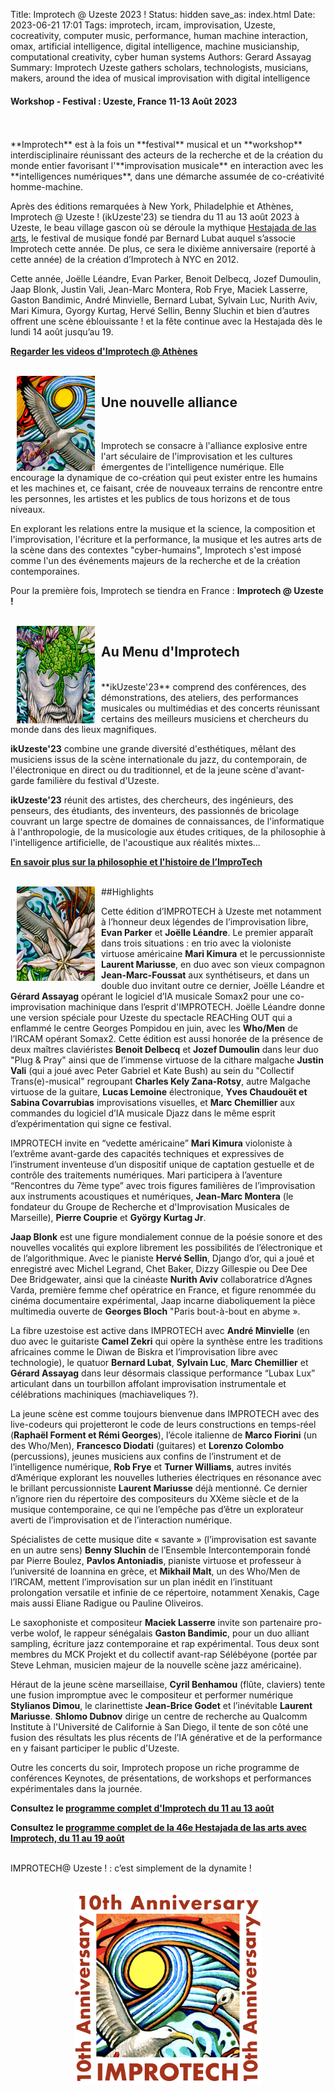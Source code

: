 Title: Improtech @ Uzeste 2023 !
Status: hidden
save_as: index.html
Date: 2023-06-21 17:01
Tags: improtech, ircam, improvisation, Uzeste, cocreativity, computer music, performance, human machine interaction, omax, artificial intelligence, digital intelligence, machine musicianship, computational creativity, cyber human systems
Authors: Gerard Assayag
Summary: Improtech Uzeste gathers scholars, technologists, musicians, makers, around the idea of musical improvisation with digital intelligence

#### Workshop - Festival : Uzeste, France 11-13 Août 2023
<br>
<br>
**Improtech** est à la fois un **festival** musical et un **workshop** interdisciplinaire réunissant des acteurs de la recherche et de la création du monde entier favorisant l'**improvisation musicale** en interaction avec les **intelligences numériques**, dans une démarche assumée de co-créativité homme-machine.

Après des éditions remarquées à New York, Philadelphie et Athènes, Improtech @ Uzeste ! (ikUzeste'23) se tiendra du 11 au 13 août 2023 à Uzeste, le beau village gascon où se déroule la mythique [Hestajada de las arts](http://uzeste.org/), le festival de musique fondé par Bernard Lubat auquel s’associe Improtech cette année. De plus, ce sera le dixième anniversaire (reporté à cette année) de la création d’Improtech à NYC en 2012.

Cette année, Joëlle Léandre, Evan Parker, Benoit Delbecq, Jozef Dumoulin, Jaap Blonk, Justin Vali, Jean-Marc Montera, 	Rob Frye, Maciek Lasserre, Gaston Bandimic, André Minvielle, Bernard Lubat, Sylvain Luc, Nurith Aviv, Mari Kimura, Gyorgy Kurtag, Hervé Sellin, Benny Sluchin et bien d’autres offrent une scène éblouissante ! et la fête continue avec la Hestajada dès le lundi 14 août jusqu’au 19.

**[Regarder les videos d'Improtech @ Athènes](https://improtech.ircam.fr/)**

<br>
<img src="./images/IKPoster_frag2.jpg" width="125" style="float:left" hspace="10">

## Une nouvelle alliance
<br>

Improtech se consacre à l'alliance explosive entre l'art séculaire de l'improvisation et les cultures émergentes de l'intelligence numérique. Elle encourage la dynamique de co-création qui peut exister entre les humains et les machines et, ce faisant, crée de nouveaux terrains de rencontre entre les personnes, les artistes et les publics de tous horizons et de tous niveaux.

En explorant les relations entre la musique et la science, la composition et l'improvisation, l'écriture et la performance, la musique et les autres arts de la scène dans des contextes "cyber-humains", Improtech s'est imposé comme l'un des événements majeurs de la recherche et de la création contemporaines.

Pour la première fois, Improtech se tiendra en France : **Improtech @ Uzeste !**


<br>
<img src="./images/IKPoster_frag3.jpg" width="125" style="float:left" hspace="10">

## Au Menu d'Improtech
<br>
**ikUzeste'23** comprend des conférences, des démonstrations, des ateliers, des performances musicales ou multimédias et des concerts réunissant certains des meilleurs musiciens et chercheurs du monde dans des lieux magnifiques.

**ikUzeste'23** combine une grande diversité d'esthétiques, mêlant des musiciens issus de la scène internationale du jazz, du contemporain, de l'électronique en direct ou du traditionnel, et de la jeune scène d'avant-garde familière du festival d'Uzeste.

**ikUzeste'23** réunit des artistes, des chercheurs, des ingénieurs, des penseurs, des étudiants, des inventeurs, des passionnés de bricolage couvrant un large spectre de domaines de connaissances, de l'informatique à l'anthropologie, de la musicologie aux études critiques, de la philosophie à l'intelligence artificielle, de l'acoustique aux réalités mixtes...

**[En savoir plus sur la philosophie et l'histoire de l’ImproTech]({filename}/pages/About.md)**


<br>
<img src="./images/IKPoster_frag1.jpg" width="125" style="float:left" hspace="10">
##Highlights
<br>

Cette édition d’IMPROTECH à Uzeste met notamment à l’honneur deux légendes de l’improvisation libre, **Evan Parker** et **Joëlle Léandre**. Le premier apparaît dans trois situations : en trio avec la violoniste virtuose américaine **Mari Kimura** et le percussionniste **Laurent Mariusse**, en duo avec son vieux compagnon **Jean-Marc-Foussat** aux synthétiseurs, et dans un double duo invitant outre ce dernier, Joëlle Léandre et **Gérard Assayag** opérant le logiciel d’IA musicale Somax2 pour une co-improvisation machinique dans l’esprit d'IMPROTECH. Joëlle Léandre donne une version spéciale pour Uzeste du spectacle REACHing OUT qui a enflammé le centre Georges Pompidou en juin, avec les **Who/Men** de l’IRCAM opérant Somax2.
Cette édition est aussi honorée de la présence de deux maîtres claviéristes **Benoit Delbecq** et **Jozef Dumoulin** dans leur duo "Plug & Pray" ainsi que de l’immense virtuose de la cithare malgache **Justin Vali** (qui a joué avec Peter Gabriel et Kate Bush) au sein du "Collectif Trans(e)-musical" regroupant **Charles Kely Zana-Rotsy**, autre Malgache virtuose de la guitare, **Lucas Lemoine** électronique, **Yves Chaudouët et Sabina Covarrubias** improvisations visuelles, et **Marc Chemillier** aux commandes du logiciel d’IA musicale Djazz dans le même esprit d’expérimentation qui signe ce festival.

IMPROTECH invite en “vedette américaine” **Mari Kimura** violoniste à l’extrême avant-garde des capacités techniques et expressives de l’instrument inventeuse d’un dispositif unique de captation gestuelle et de contrôle des traitements numériques. Mari participera à l’aventure “Rencontres du 7ème type” avec trois figures familières de l’improvisation aux instruments acoustiques et numériques, **Jean-Marc Montera** (le fondateur du Groupe de Recherche et d'Improvisation Musicales de Marseille), **Pierre Couprie** et **György Kurtag Jr**.

**Jaap Blonk** est une figure mondialement connue de la poésie sonore et des nouvelles vocalités qui explore librement les possibilités de l’électronique et de l’algorithmique. Avec le pianiste **Hervé Sellin**, Django d’or, qui a joué et enregistré avec Michel Legrand,  Chet Baker, Dizzy Gillespie ou Dee Dee Dee Bridgewater, ainsi que la cinéaste **Nurith Aviv** collaboratrice d’Agnes Varda, première femme chef opératrice en France, et figure renommée du cinéma documentaire expérimental, Jaap incarne diaboliquement la pièce multimedia ouverte de **Georges Bloch** "Paris bout-à-bout en abyme ».

La fibre uzestoise est active dans IMPROTECH avec **André Minvielle** (en duo avec le guitariste **Camel Zekri** qui opère la synthèse entre  les traditions africaines comme le Diwan de Biskra et l’improvisation libre avec technologie), le quatuor **Bernard Lubat**, **Sylvain Luc**, **Marc Chemillier** et **Gérard Assayag** dans leur désormais classique performance “Lubax Lux” articulant dans un tourbillon affolant improvisation instrumentale et célébrations machiniques (machiaveliques ?).

La jeune scène est comme toujours bienvenue dans IMPROTECH avec des live-codeurs qui projetteront le code de leurs constructions en temps-réel (**Raphaël Forment et Rémi Georges**), l’école italienne de **Marco Fiorini** (un des Who/Men), **Francesco Diodati** (guitares) et **Lorenzo Colombo** (percussions), jeunes musiciens aux confins de l’instrument et de l’intelligence numérique, **Rob Frye** et **Turner Williams**, autres invités d’Amérique explorant les nouvelles lutheries électriques en résonance avec le brillant percussionniste **Laurent Mariusse** déjà mentionné. Ce dernier n’ignore rien du répertoire des compositeurs du XXème siècle et de la musique contemporaine, ce qui ne l’empêche pas d’être un explorateur averti de l’improvisation et de l’interaction numérique.

Spécialistes de cette musique dite « savante » (l’improvisation est savante en un autre sens) **Benny Sluchin** de l’Ensemble Intercontemporain fondé par Pierre Boulez, **Pavlos Antoniadis**, pianiste virtuose et professeur à l’université de Ioannina en grèce, et **Mikhail Malt**, un des Who/Men de l’IRCAM, mettent l’improvisation sur un plan inédit en l’instituant prolongation versatile et infinie de ce répertoire, notamment Xenakis, Cage mais aussi Eliane Radigue ou Pauline Oliveiros.

Le saxophoniste et compositeur **Maciek Lasserre** invite son partenaire pro-verbe wolof, le rappeur sénégalais **Gaston Bandimic**, pour un duo alliant sampling, écriture jazz contemporaine et rap expérimental.
Tous deux sont membres du MCK Projekt et du collectif avant-rap Sélébéyone (portée par Steve Lehman, musicien majeur de la nouvelle scène jazz américaine).

Héraut de la jeune scène marseillaise, **Cyril Benhamou** (flûte, claviers) tente une fusion impromptue avec le compositeur et performer numérique **Stylianos Dimou**, le clarinettiste **Jean-Brice Godet** et l’inévitable **Laurent Mariusse**. **Shlomo Dubnov** dirige un centre de recherche au Qualcomm Institute à l'Université de Californie à San Diego, il tente de son côté une fusion des résultats les plus récents de l’IA générative et de la performance en y faisant participer le public d'Uzeste.


Outre les concerts du soir, Improtech propose un riche programme de conférences Keynotes, de présentations, de workshops et performances expérimentales dans la journée.

**Consultez le [programme complet d'Improtech du 11 au 13 août]({filename}/pages/Program.md)**

**Consultez le [programme complet de la 46e Hestajada de las arts avec Improtech, du 11 au 19 août]({filename}/doc/Hestejada46Program.pdf)**

<br>
IMPROTECH@ Uzeste ! :  c’est simplement de la dynamite !

<br>
<br>


<p align="center">
  <img src="./images/Logo_improtech_anniv.png" width="300">
</p>
